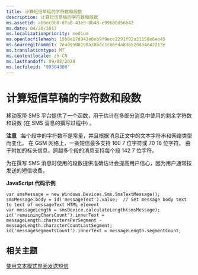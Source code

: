 ```yaml
---
title: 计算短信草稿的字符数和段数
description: 计算短信草稿的字符数和段数
ms.assetid: abbec0b0-dfa8-43e9-8b48-e99680d56b42
ms.date: 04/20/2017
ms.localizationpriority: medium
ms.openlocfilehash: 15b8e17d942e0eb9f9ece2291f92a31158e6ae45
ms.sourcegitcommit: 7e4d9508198a30bdc1cb6eda83852dda4e42213e
ms.translationtype: MT
ms.contentlocale: zh-CN
ms.lasthandoff: 09/02/2020
ms.locfileid: "89304300"
---
```

# <a name="calculate-characters-and-segments-of-a-draft-sms"></a>计算短信草稿的字符数和段数


移动宽带 SMS 平台提供了一个函数，用于估计在多部分消息中使用的剩余字符数和段数 (在 SMS 消息的撰写过程中) 。

**注意**   每个段中的字符数不是常量，并且根据消息正文中的文本字符串和网络类型而变化。 在 GSM 网络上，一条短信最多支持 160 7 位字符或 70 16 位字符。 由于附加的标头信息，跨越多个段的消息支持每个段 142 7 位字符。

 

为在撰写 SMS 消息时使用的段数提供准确估计会提高用户信心，因为用户通常按发送的短信收费。

**JavaScript 代码示例**

``` syntax
var smsMessage = new Windows.Devices.Sms.SmsTextMessage();
smsMessage.body = id('messageText').value;  // Set message body text to text of messageText HTML element
var messageLength = smsDevice.calculateLength(smsMessage);
id('remainingCharsCount').innerText = messageLength.charactersPerSegment - messageLength.characterCountLastSegment;
id('messageSegmentsCount').innerText = messageLength.segmentCount;
```

## <a name="span-idrelated_topicsspanrelated-topics"></a><span id="related_topics"></span>相关主题


[使用文本模式界面发送短信](calculate-characters-and-segments-of-a-draft-sms.md)

 

 






